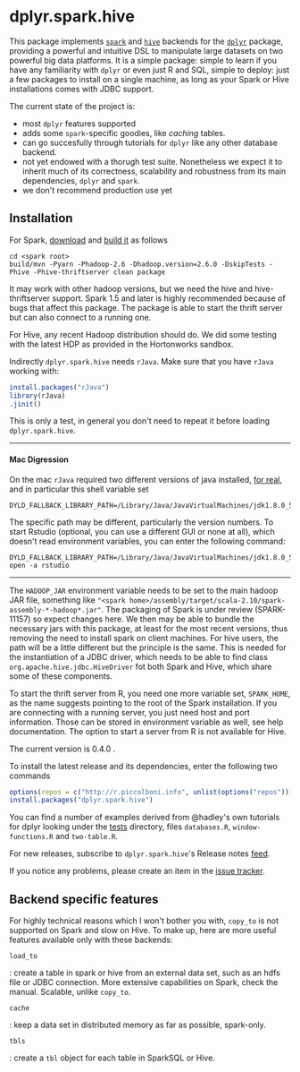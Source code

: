 


# dplyr.spark.hive

This package implements [`spark`](http://spark.apache.org/) and [`hive`](http://hive.apache.org) backends for the [`dplyr`](http://github.com/hadley/dplyr) package, providing a powerful and intuitive DSL to manipulate large datasets on two powerful big data platforms. It is a simple package: simple to learn if you have any familiarity with `dplyr` or even just R and SQL, simple to deploy: just a few packages to install on a single machine, as long as your Spark or Hive installations comes with JDBC support.

The current state of the project is:

 - most `dplyr` features supported
 - adds some `spark`-specific goodies, like *caching* tables.
 - can go succesfully through tutorials for `dplyr` like any other database backend. 
 - not yet endowed with a thorugh test suite. Nonetheless we expect it to inherit much of its correctness, scalability and robustness from its main dependencies, `dplyr` and `spark`.
 - we don't recommend production use yet

## Installation

For Spark, [download](https://spark.apache.org/downloads.html) and [build it](https://spark.apache.org/docs/latest/building-spark.html) as follows

```
cd <spark root>
build/mvn -Pyarn -Phadoop-2.6 -Dhadoop.version=2.6.0 -DskipTests -Phive -Phive-thriftserver clean package
```

It may work with other hadoop versions, but we need the hive and hive-thriftserver support. Spark 1.5 and later is highly recommended because of bugs that affect this package. The package is able to start the thrift server but can also connect to a running one.

For Hive, any recent Hadoop distribution should do. We did some testing with the latest HDP as provided in the Hortonworks sandbox.

Indirectly `dplyr.spark.hive` needs `rJava`. Make sure that you have `rJava` working with:


```r
install.packages("rJava")
library(rJava)
.jinit()
```

This is only a test, in general you don't need to repeat it before loading `dplyr.spark.hive`.

----------------

#### Mac Digression

On the mac `rJava` required two different versions of java installed, [for real](http://andrewgoldstone.com/blog/2015/02/03/rjava/), and in particular this shell variable set

```
DYLD_FALLBACK_LIBRARY_PATH=/Library/Java/JavaVirtualMachines/jdk1.8.0_51.jdk/Contents/Home/jre/lib/server/
```
The specific path may be different, particularly the version numbers. To start Rstudio (optional, you can use a different GUI or none at all), which doesn't read environment variables, you can enter the following command:
```
DYLD_FALLBACK_LIBRARY_PATH=/Library/Java/JavaVirtualMachines/jdk1.8.0_51.jdk/Contents/Home/jre/lib/server/ open -a rstudio
```

----------------


The `HADOOP_JAR` environment variable needs to be set to the main hadoop JAR file, something like `"<spark home>/assembly/target/scala-2.10/spark-assembly-*-hadoop*.jar"`. The packaging of Spark is under review (SPARK-11157) so expect changes here. We then may be able to bundle the necessary jars with this package, at least for the most recent versions, thus removing the need to install spark on client machines. For hive users, the path will be a little different but the principle is the same. This is needed for the instantiation of  a JDBC driver, which needs to be able to find class `org.apache.hive.jdbc.HiveDriver` fot both Spark and Hive, which share some of these components.

To start the thrift server from R, you need one more variable set, `SPARK_HOME`, as the name suggests pointing to the root of the Spark installation. If you are connecting with a running server, you just need host and port information. Those can be stored in environment variable as well, see help documentation. The option to start a server from R is not available for Hive.



The current version is 0.4.0 .

To install the latest release and its dependencies, enter the following two commands


```r
options(repos = c("http://r.piccolboni.info", unlist(options("repos"))))
install.packages("dplyr.spark.hive")
```

You can find a number of examples derived from @hadley's own tutorials for dplyr looking under the [tests](https://github.com/piccolbo/dplyr.spark.hive/tree/master/pkg/tests) directory, files `databases.R`, `window-functions.R` and `two-table.R`.

For new releases, subscribe to `dplyr.spark.hive`'s Release notes [feed](https://github.com/piccolbo/dplyr.spark.hive/releases.atom).

If you notice any problems, please create an item in the [issue tracker](http://github.com/piccolbo/dplyr.spark.hive/issues).


## Backend specific features

For highly technical reasons which I won't bother you with, `copy_to` is not supported on Spark and slow on Hive. To make up, here are  more useful features available only with these backends:

`load_to`

:    create a table in spark or hive from an external data set, such as an hdfs file or JDBC connection. More extensive capabilities on Spark, check the manual. Scalable, unlike `copy_to`.

`cache`

:    keep a data set in distributed memory as far as possible, spark-only.

`tbls`

:    create a `tbl` object for each table in SparkSQL or Hive.


